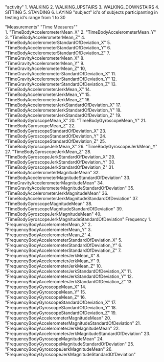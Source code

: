  "activity"
	1. WALKING
	2. WALKING_UPSTAIRS
	3. WALKING_DOWNSTAIRS
	4. SITTING
	5. STANDING
	6. LAYING
"subject"
	id's of subjects participanting in testing
	id's range from 1 to 30
	
"Measurements"
        "Time Measures""	
                1.  "TimeBodyAccelerometerMean_X"
                2.  "TimeBodyAccelerometerMean_Y"
                3.  "TimeBodyAccelerometerMean_Z"
                4.  "TimeBodyAccelerometerStandardOfDeviation_X"
                5.  "TimeBodyAccelerometerStandardOfDeviation_Y"
                6.  "TimeBodyAccelerometerStandardOfDeviation_Z"
                7.  "TimeGravityAccelerometerMean_X"
                8.  "TimeGravityAccelerometerMean_Y"
                9.  "TimeGravityAccelerometerMean_Z"
                10, "TimeGravityAccelerometerStandardOfDeviation_X"
                11. "TimeGravityAccelerometerStandardOfDeviation_Y"
                12. "TimeGravityAccelerometerStandardOfDeviation_Z"
                13. "TimeBodyAccelerometerJerkMean_X"
                14. "TimeBodyAccelerometerJerkMean_Y"
                15. "TimeBodyAccelerometerJerkMean_Z"
                16. "TimeBodyAccelerometerJerkStandardOfDeviation_X"
                17. "TimeBodyAccelerometerJerkStandardOfDeviation_Y"
                18. "TimeBodyAccelerometerJerkStandardOfDeviation_Z"
                19. "TimeBodyGyroscopeMean_X"
                20. "TimeBodyGyroscopeMean_Y"
                21. "TimeBodyGyroscopeMean_Z"
                22. "TimeBodyGyroscopeStandardOfDeviation_X"
                23. "TimeBodyGyroscopeStandardOfDeviation_Y"
                24. "TimeBodyGyroscopeStandardOfDeviation_Z"
                25. "TimeBodyGyroscopeJerkMean_X"
                26. "TimeBodyGyroscopeJerkMean_Y"
                27. "TimeBodyGyroscopeJerkMean_Z"
                28. "TimeBodyGyroscopeJerkStandardOfDeviation_X"
                29. "TimeBodyGyroscopeJerkStandardOfDeviation_Y"
                30. "TimeBodyGyroscopeJerkStandardOfDeviation_Z"
                31. "TimeBodyAccelerometerMagnitudeMean"
                32. "TimeBodyAccelerometerMagnitudeStandardOfDeviation"
                33. "TimeGravityAccelerometerMagnitudeMean"
                34. "TimeGravityAccelerometerMagnitudeStandardOfDeviation"
                35. "TimeBodyAccelerometerJerkMagnitudeMean"
                36. "TimeBodyAccelerometerJerkMagnitudeStandardOfDeviation"
                37. "TimeBodyGyroscopeMagnitudeMean"
                38. "TimeBodyGyroscopeMagnitudeStandardOfDeviation"
                39. "TimeBodyGyroscopeJerkMagnitudeMean"
                40. "TimeBodyGyroscopeJerkMagnitudeStandardOfDeviation"
        Frequency
                1.  "FrequencyBodyAccelerometerMean_X"
                2.  "FrequencyBodyAccelerometerMean_Y"
                3.  "FrequencyBodyAccelerometerMean_Z"
                4.  "FrequencyBodyAccelerometerStandardOfDeviation_X"
                5.  "FrequencyBodyAccelerometerStandardOfDeviation_Y"
                6.  "FrequencyBodyAccelerometerStandardOfDeviation_Z"
                7.  "FrequencyBodyAccelerometerJerkMean_X"
                8.  "FrequencyBodyAccelerometerJerkMean_Y"
                9.  "FrequencyBodyAccelerometerJerkMean_Z"
                10. "FrequencyBodyAccelerometerJerkStandardOfDeviation_X"
                11. "FrequencyBodyAccelerometerJerkStandardOfDeviation_Y"
                12. "FrequencyBodyAccelerometerJerkStandardOfDeviation_Z"
                13. "FrequencyBodyGyroscopeMean_X"
                14. "FrequencyBodyGyroscopeMean_Y"
                15. "FrequencyBodyGyroscopeMean_Z"
                16. "FrequencyBodyGyroscopeStandardOfDeviation_X"
                17. "FrequencyBodyGyroscopeStandardOfDeviation_Y"
                18. "FrequencyBodyGyroscopeStandardOfDeviation_Z"
                19. "FrequencyBodyAccelerometerMagnitudeMean"
                20. "FrequencyBodyAccelerometerMagnitudeStandardOfDeviation"
                21. "FrequencyBodyAccelerometerJerkMagnitudeMean"
                22. "FrequencyBodyAccelerometerJerkMagnitudeStandardOfDeviation"
                23. "FrequencyBodyGyroscopeMagnitudeMean"
                24. "FrequencyBodyGyroscopeMagnitudeStandardOfDeviation"
                25. "FrequencyBodyGyroscopeJerkMagnitudeMean"
                26. "FrequencyBodyGyroscopeJerkMagnitudeStandardOfDeviation"
